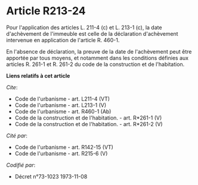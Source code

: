 # Article R213-24

Pour l'application des articles L. 211-4 (c) et L. 213-1 (c), la date d'achèvement de l'immeuble est celle de la déclaration
d'achèvement intervenue en application de l'article R. 460-1. 

En l'absence de déclaration, la preuve de la date de l'achèvement peut être apportée par tous moyens, et notamment dans les
conditions définies aux articles R. 261-1 et R. 261-2 du code de la construction et de l'habitation.

**Liens relatifs à cet article**

_Cite_:

  - Code de l'urbanisme - art. L211-4 (VT)
  - Code de l'urbanisme - art. L213-1 (V)
  - Code de l'urbanisme - art. R460-1 (Ab)
  - Code de la construction et de l'habitation. - art. R*261-1 (V)
  - Code de la construction et de l'habitation. - art. R*261-2 (V)

_Cité par_:

  - Code de l'urbanisme - art. R142-15 (VT)
  - Code de l'urbanisme - art. R215-6 (V)

_Codifié par_:

  - Décret n°73-1023 1973-11-08
